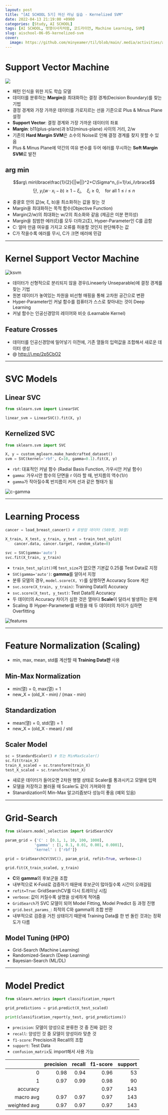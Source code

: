 ```yaml
---
layout: post
title: "[AI SCHOOL 5기] 머신 러닝 실습 - Kernelized SVM"
date: 2022-04-13 21:19:00 +0900
categories: [Study, AI SCHOOL]
tags: [AI SCHOOL, 멋쟁이사자처럼, 코드라이언, Machine Learning, SVM]
slug: aischool-06-05-kernelized-svm
cover:
  image: https://github.com/minyeamer/til/blob/main/.media/activities/ai-school/cover.png?raw=true
---
```


# Support Vector Machine

<img src="https://github.com/minyeamer/til/blob/main/.media/activities/ai-school/06-machine-learning/05-kernelized-svm/svm.png?raw=true" style="max-width:500px">

- 패턴 인식을 위한 지도 학습 모델
- 데이터를 분류하는 **Margin**을 최대화하는 결정 경계(Decision Boundary)를 찾는 기법
- 결정 경계와 가장 가까운 데이터를 가로지르는 선을 기준으로 Plus & Minus Plane 설정
- **Support Vector**: 결정 경계와 가장 가까운 데이터의 좌표
- **Margin**: b11(plus-plane)과 b12(minus-plane) 사이의 거리, 2/w
- 기존의 **Hard Margin SVM**은 소수의 Noise로 인해 결정 경계를 찾지 못할 수 있음
- Plus & Minus Plane에 약간의 여유 변수를 두어 에러를 무시하는 **Soft Margin SVM**로 발전

## arg min

$$arg\ min\lbrace\frac{1}{2}{||w||}^2+C\Sigma^n_{i=1}\xi_i\rbrace$$
$$\text{단, }y_i({w}\cdot{x_i}-b)\ge{1-\xi_i},\quad{\xi_i\ge{0}},\quad{\text{for all }1\le{i}\le{n}}$$

- 중괄호 안의 값(w, ξ, b)을 최소화하는 값을 찾는 것
- Margin을 최대화하는 목적 함수(Objective Function)
- Margin(2/w)의 최대화는 w/2의 최소화와 같음 (제곱은 미분 편의성)
- Margin을 침범한 에러(ξ)를 모두 더하고(Σ), Hyper-Parameter인 C를 곱함
- C: 얼마 만큼 여유를 가지고 오류를 허용할 것인지 판단해주는 값
- C가 작을수록 에러를 무시, C가 크면 에러에 민감

---

# Kernel Support Vector Machine

![ksvm](https://github.com/minyeamer/til/blob/main/.media/activities/ai-school/06-machine-learning/05-kernelized-svm/ksvm.png?raw=true)

- 데이터가 선형적으로 분리되지 않을 경우(Lineaerly Unseparable)에 결정 경계를 찾는 기법
- 원본 데이터가 놓여있는 차원을 비선형 매핑을 통해 고차원 공간으로 변환
- Hyper-Parameter인 커널 함수를 컴퓨터가 스스로 찾아내는 것이 Deep Learning
- 커널 함수는 인공신경망의 레이어와 비슷 (Learnable Kernel)

## Feature Crosses
- 데이터를 인공신경망에 밀어넣기 이전에, 기존 열들의 입력값을 조합해서 새로운 데이터 생성
- @ http://j.mp/2p5CbO2

---

# SVC Models

## Linear SVC

```python
from sklearn.svm import LinearSVC

linear_svm = LinearSVC().fit(X, y)
```

## Kernelized SVC

```python
from sklearn.svm import SVC

X, y = custom_mglearn.make_handcrafted_dataset()
svm = SVC(kernel='rbf', C=10, gamma=0.1).fit(X, y)
```

- `rbf`: 대표적인 커널 함수 (Radial Basis Function, 가우시안 커널 함수)
- `gamma`: 가우시안 함수의 단면을 r 이라 할 때, 반지름의 역수(1/r)   
- `gamma`가 작아질수록 반지름이 커져 선과 같은 형태가 됨

![c-gamma](https://github.com/minyeamer/til/blob/main/.media/activities/ai-school/06-machine-learning/05-kernelized-svm/c-gamma.png?raw=true)

---

# Learning Process

```python
cancer = load_breast_cancer() # 유방암 데이터 (569행, 30열)

X_train, X_test, y_train, y_test = train_test_split(
    cancer.data, cancer.target, random_state=0)

svc = SVC(gamma='auto') 
svc.fit(X_train, y_train)
```

- `train_test_split()`에 `test_size`가 없으면 기본값 0.25를 Test Data로 지정
- `SVC(gamma='auto')`: **gamma**를 알아서 지정
- 분류 모델의 경우, `model.score(X, Y)`를 실행하면 Accuracy Score 계산
- `svc.score(X_train, y_train)`: Training Data의 Accuracy
- `svc.score(X_test, y_test)`: Test Data의 Accuracy
- 두 데이터의 Accuracy 차이가 심한 것은 열마다 **Scale**이 달라서 발생하는 문제
- Scaling 후 Hyper-Parameter를 바꿨을 때 두 데이터의 차이가 심하면 Overfitting

![features](https://github.com/minyeamer/til/blob/main/.media/activities/ai-school/06-machine-learning/05-kernelized-svm/features.png?raw=true)

---

# Feature Normalization (Scaling)
- min, max, mean, std를 계산할 때 **Training Data만** 사용

## Min-Max Normalization
- min(열) = 0, max(열) = 1
- new_X = (old_X - min) / (max - min)

## Standardization
- mean(열) = 0, std(열) = 1
- new_X = (old_X - mean) / std

## Scaler Model

```python
sc = StandardScaler() # 또는 MinMaxScaler()
sc.fit(train_X)
train_X_scaled = sc.transform(train_X)
test_X_scaled = sc.transform(test_X)
```

- 새로운 데이터가 들어오면 2차원 행렬 상태로 Scaler를 통과시키고 모델에 입력
- 모델을 저장하고 불러올 때 Scaler도 같이 가져와야 함
- Stanardization이 Min-Max 알고리즘보다 성능이 좋음 (예외 있음)

---

# Grid-Search

```python
from sklearn.model_selection import GridSearchCV

param_grid = {'C' : [0.1, 1, 10, 100, 1000], 
             'gamma' : [1, 0.1, 0.01, 0.001, 0.0001],
             'kernel' : ['rbf']}

grid = GridSearchCV(SVC(), param_grid, refit=True, verbose=1)

grid.fit(X_train_scaled, y_train)
```

- **C**와 **gamma**의 후보군을 조합
- 내부적으로 K-Fold로 검증하기 때문에 후보군이 많아질수록 시간이 오래걸림
- `refit=True`: GridSearchCV를 다시 트레이닝 시킴
- `verbose`: 값이 커질수록 설명을 상세하게 적어줌
- `GridSearch`가 SVC 모델이 되어 Model Fitting, Model Predict 등 과정 진행
- `grid.best_params_`: 최적의 C와 gamma의 조합 반환
- 내부적으로 검증을 거친 상태이기 때문에 Training Data를 한 번 돌린 것과는 정확도가 다름

## Model Tuning (HPO)
- Grid-Search (Machine Learning)
- Randomized-Search (Deep Learning)
- Bayesian-Search (ML/DL)

---

# Model Predict

```python
from sklearn.metrics import classification_report

grid_predictions = grid.predict(X_test_scaled)

print(classification_report(y_test, grid_predictions))
```

- `precision`: 모델이 양성으로 분류한 것 중 진짜 걸린 것
- `recall`: 양성인 것 중 모델이 양성이라 맞춘 것
- `f1-score`: Precision과 Recall의 조합
- `support`: Test Data
- `confusion_matrix`도 import해서 사용 가능

||precision|recall|f1-score|support|
|-:|-:|-:|-:|-:|
|0|0.98|0.94|0.96|53|
|1|0.97|0.99|0.98|90|
|accuracy|||0.97|143|
|macro avg|0.97|0.97|0.97|143|
|weighted avg|0.97|0.97|0.97|143|